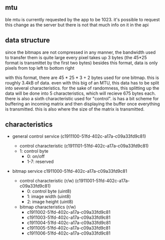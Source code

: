 mtu
---

ble mtu is currently requested by the app to be 1023.
it's possible to request this change as the server but there is not that much info on it
in the api

data structure
--------------

since the bitmaps are not compressed in any manner,
the bandwidth used to transfer them is quite large
every pixel takes up 3 bytes
(the 45*25 format is transmittet by the first two bytes)
besides this format, data is only pixels from top left to bottom right

with this format, there are 45 * 25 * 3 + 2 bytes used for one bitmap.
this is roughly 3.4kB of data. even with this big of an MTU, this data has to be split into several characteristics.
for the sake of randomness, this splitting up the data will be done into 5 characteristics, which will recieve 675 bytes each.
there is also a sixth characteristic used for "control".
is has a bit scheme for buffering an incoming matrix and then displaying the buffer once everything is transmitted. this is also where the size of the matrix is transmitted.

characteristics
---------------

- general control service (c1911100-51fd-402c-a17a-c09a33fd9c81)
    - control characteristic (c1911101-51fd-402c-a17a-c09a33fd9c81)
    - 1: control byte
        - 0: on/off
        - 1-7: reserved

- bitmap service
c1911000-51fd-402c-a17a-c09a33fd9c81
    - control characteristic (r/w) (c1911001-51fd-402c-a17a-c09a33fd9c81)
        - 0: control byte (uint8)
        - 1: image width (uint8)
        - 2: image height (uint8)
    - bitmap characteristics (r/w)
        - c1911002-51fd-402c-a17a-c09a33fd9c81
        - c1911003-51fd-402c-a17a-c09a33fd9c81
        - c1911004-51fd-402c-a17a-c09a33fd9c81
        - c1911005-51fd-402c-a17a-c09a33fd9c81
        - c1911006-51fd-402c-a17a-c09a33fd9c81
        
